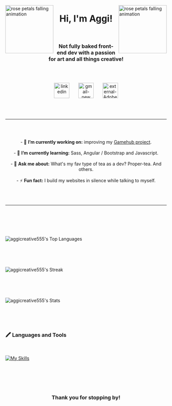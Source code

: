 <img align="left" width="150" height="150" src="https://github.com/aggicreative555/aggicreative555/assets/142678571/095134bf-fb03-4fee-bbac-a591c5f6284e" alt="rose petals falling animation"/><img align="right" width="150" height="150" src="https://github.com/aggicreative555/aggicreative555/assets/142678571/095134bf-fb03-4fee-bbac-a591c5f6284e" alt="rose petals falling animation"/>
<h1 align="center">Hi, I'm Aggi!</h1><br>
<h3 align="center">Not fully baked front-end dev with a passion for art and all things creative!</h3>
<br>
<br>
<p align="center">
<a href="https://linkedin.com/in/https://www.linkedin.com/in/aggi-cieplak/" target="blank"><img width="48" height="48" src="https://img.icons8.com/color/48/linkedin.png" alt="linkedin"/></a>&nbsp;&nbsp;&nbsp;&nbsp;&nbsp;&nbsp;
<a href="aggi.creative@gmail.com" target="blank"><img width="48" height="48" src="https://img.icons8.com/color/48/gmail-new.png" alt="gmail-new"/></a>&nbsp;&nbsp;&nbsp;&nbsp;&nbsp;&nbsp;
<a href="https://aggicreative.myportfolio.com/home-page" target="blank">  <img width="48" height="48" src="https://img.icons8.com/external-those-icons-flat-those-icons/48/external-Adobe-logos-and-brands-those-icons-flat-those-icons.png" alt="external-Adobe-logos-and-brands-those-icons-flat-those-icons"/></a>
</p>
<br>
<br>

<hr>
<br>
<br>
<p align="center" >
  - 🔭 <strong>I’m currently working on:</strong> improving my <a href="https://github.com/NoroffFEU/html-css-course-assignment-aggicreative555" target="_blank">Gamehub project</a>.
  <br>
  <br>
  - 🌱 <strong>I’m currently learning:</strong> Sass, Angular / Bootstrap and Javascript.
  <br>
  <br>
  - 💬 <strong>Ask me about:</strong> What's my fav type of tea as a dev? Proper-tea. And others.
  <br>
  <br>
  - ⚡ <strong style="bold">Fun fact:</strong> I build my websites in silence while talking to myself.
</p>
<br>
<br>
<hr>


<br>
<br>
<br>
<br>

![aggicreative555's Top Languages](https://github-readme-stats.vercel.app/api/top-langs/?username=aggicreative555&theme=synthwave&show_icons=true&hide_border=true&layout=compact)

<br>
<br>
<br>

![aggicreative555's Streak](https://github-readme-streak-stats.herokuapp.com/?user=aggicreative555&theme=synthwave&hide_border=true)

<br>
<br>
<br>

![aggicreative555's Stats](https://github-readme-stats.vercel.app/api?username=aggicreative555&theme=synthwave&show_icons=true&hide_border=true&count_private=true)

<br>
<br>
<br>

<h3>🖍️ Languages and Tools </h3>
<br>

[![My Skills](https://skillicons.dev/icons?i=vscode,html,css,js,figma,xd,ai,ps)](https://skillicons.dev)

<br>
<br>
<br>
<br>
<h3 align="center" >Thank you for stopping by!</h3>
<br>
<br>
<br>
<br>
<br>


